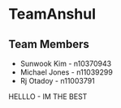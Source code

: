 # TeamAnshul

## Team Members

- Sunwook Kim - n10370943
- Michael Jones - n11039299
- Rj Otadoy - n11003791


HELLLO - IM THE BEST